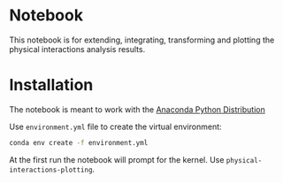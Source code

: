 # Notebook

This notebook is for extending, integrating, transforming and plotting the physical interactions analysis results.

# Installation

The notebook is meant to work with the [Anaconda Python Distribution](physical-interactions-plotting)

Use ```environment.yml``` file to create the virtual environment:

```bash
conda env create -f environment.yml
```

At the first run the notebook will prompt for the kernel.
Use ```physical-interactions-plotting```.
